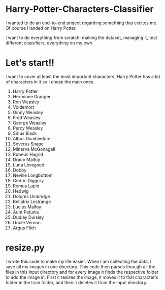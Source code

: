 # Harry-Potter-Characters-Classifier

I wanted to do an end-to-end project regarding something that excites me. Of course I landed on Harry Potter.

I want to do everything from scratch; making the dataset, managing it, test different classifiers, everything on my own.

# Let's start!!

I want to cover at least the most important characters. Harry Potter has a lot of characters in it so I chose the main ones.

1) Harry Potter
2) Hermione Granger
3) Ron Weasley
4) Voldemort
5) Ginny Weasley
6) Fred Weasley
7) George Weasley
8) Percy Weasley
9) Sirius Black
10) Albus Dumbledore
11) Severus Snape
12) Minerva McGonagall
13) Rubeus Hagrid
14) Draco Malfoy
15) Luna Lovegood
16) Dobby
17) Neville Longbottom
18) Cedric Diggory
19) Remus Lupin
20) Hedwig
21) Dolores Umbridge
22) Bellatrix Lestrange
23) Lucius Malfoy
24) Aunt Petunia
25) Dudley Dursley
26) Uncle Vernon
27) Argus Filch


# resize.py
I wrote this code to make my life easier. When I am collecting the data, I save all my images in one directory. This code then parses through all the files in this input directory and for every image it finds the respective folder to add the image in. First it resizes the image, it moves it to that character's folder in the train folder, and then it deletes it from the input directory.
